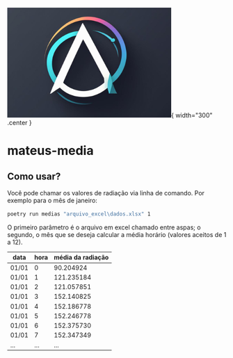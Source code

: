 ![logo do projeto](assets/logo.png){ width="300" .center }
# mateus-media


## Como usar?

Você pode chamar os valores de radiação via linha de comando. Por exemplo para o mês de janeiro:

```bash
poetry run medias "arquivo_excel\dados.xlsx" 1
```

O primeiro parâmetro é o arquivo em excel chamado entre aspas; o segundo, o mês que se deseja calcular a média horário (valores aceitos de 1 a 12).

| data  | hora | média da radiação |
|-------|------|-------------------|
| 01/01 | 0    | 90.204924         |
| 01/01 | 1    | 121.235184        |
| 01/01 | 2    | 121.057851        |
| 01/01 | 3    | 152.140825        |
| 01/01 | 4    | 152.186778        |
| 01/01 | 5    | 152.246778        |
| 01/01 | 6    | 152.375730        |
| 01/01 | 7    | 152.347349        |
| ...   | ...  | ...               |
